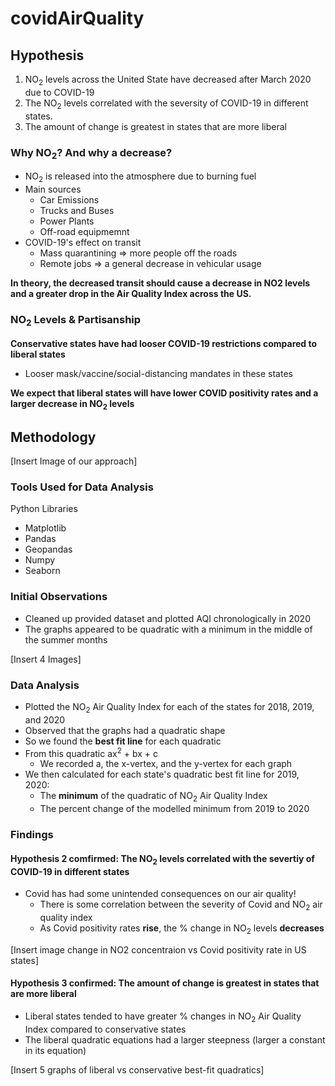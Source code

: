 # covidAirQuality
<h2>Hypothesis</h2>
  <ol>
    <li>NO<sub>2</sub> levels across the United State have decreased after March 2020 due to COVID-19</li>
    <li>The NO<sub>2</sub> levels correlated with the seversity of COVID-19 in different states.</li>
    <li>The amount of change is greatest in states that are more liberal</li>
  </ol>

  <h3>Why NO<sub>2</sub>? And why a decrease?</h3>
    <ul>
      <li>NO<sub>2</sub> is released into the atmosphere due to burning fuel</li>
      <li>Main sources
        <ul>
          <li>Car Emissions</li>
          <li>Trucks and Buses</li>
          <li>Power Plants</li>
          <li>Off-road equipmemnt</li>
        </ul>
      </li>
      <li>COVID-19's effect on transit
        <ul>
          <li>Mass quarantining => more people off the roads</li>
          <li>Remote jobs => a general decrease in vehicular usage</li>
        </ul>
      </li>
    </ul>
    <b>
    In theory, the decreased transit should cause a decrease in NO2 levels and a greater drop in the Air Quality Index across the US.
    </b>
  
  <h3>NO<sub>2</sub> Levels & Partisanship</h3>
  <b>
  Conservative states have had looser COVID-19 restrictions compared to liberal states
  </b>
  <ul>
    <li>Looser mask/vaccine/social-distancing mandates in these states</li>
  </ul>
  <b>
  We expect that liberal states will have lower COVID positivity rates and a larger decrease in NO<sub>2</sub> levels
  </b>


<h2>Methodology</h2>
  [Insert Image of our approach]
  
<h3>Tools Used for Data Analysis</h3>
Python Libraries
<ul>
  <li>Matplotlib</li>
  <li>Pandas</li>
  <li>Geopandas</li>
  <li>Numpy</li>
  <li>Seaborn</li>
</ul>

<h3>Initial Observations</h3>
<ul>
  <li>Cleaned up provided dataset and plotted AQI chronologically in 2020</li>
  <li>The graphs appeared to be quadratic with a minimum in the middle of the summer months</li>
</ul>
[Insert 4 Images]

<h3>Data Analysis</h3>
<ul>
  <li>Plotted the NO<sub>2</sub> Air Quality Index for each of the states for 2018, 2019, and 2020</li>
  <li>Observed that the graphs had a quadratic shape</li>
  <li>So we found the <b>best fit line</b> for each quadratic</li>
  <li>From this quadratic ax<sup>2</sup> + bx + c
    <ul>
      <li>We recorded a, the x-vertex, and the y-vertex for each graph</li>
    </ul>
  </li>
  <li>We then calculated for each state's quadratic best fit line for 2019, 2020:
    <ul>
      <li>The <b>minimum</b> of the quadratic of NO<sub>2</sub> Air Quality Index</li>
      <li>The percent change of the modelled minimum from 2019 to 2020</li>
    </ul>
  </li>
</ul>

<h3>Findings</h3>
<h4>Hypothesis 2 comfirmed: The NO<sub>2</sub> levels correlated with the severtiy of COVID-19 in different states</h4>
<ul>
  <li>Covid has had some unintended consequences on our air quality!
    <ul>
      <li>There is some correlation between the severity of Covid and NO<sub>2</sub> air quality index</li>
      <li>As Covid positivity rates <b>rise</b>, the % change in NO<sub>2</sub> levels <b>decreases</b></li>
    </ul>
  </li>
</ul>
[Insert image change in NO2 concentraion vs Covid positivity rate in US states]

<h4>Hypothesis 3 confirmed: The amount of change is greatest in states that are more liberal</h4>
<ul>
  <li>Liberal states tended to have greater % changes in NO<sub>2</sub> Air Quality Index compared to conservative states</li>
  <li>The liberal quadratic equations had a larger steepness (larger a constant in its equation)</li>
</ul>
[Insert 5 graphs of liberal vs conservative best-fit quadratics]
  
    
  
  
  
  
